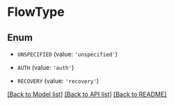 # FlowType


## Enum

* `UNSPECIFIED` (value: `'unspecified'`)

* `AUTH` (value: `'auth'`)

* `RECOVERY` (value: `'recovery'`)

[[Back to Model list]](../README.md#documentation-for-models) [[Back to API list]](../README.md#documentation-for-api-endpoints) [[Back to README]](../README.md)


